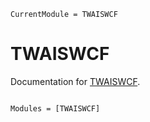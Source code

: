 ```@meta
CurrentModule = TWAISWCF
```

# TWAISWCF

Documentation for [TWAISWCF](https://github.com/okatsn/TWAISWCF).

```@index
```

```@autodocs
Modules = [TWAISWCF]
```
